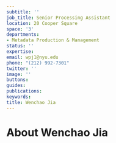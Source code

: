 ```yaml
---
subtitle: ''
job_title: Senior Processing Assistant
location: 20 Cooper Square
space: '3'
departments:
- Metadata Production & Management
status: ''
expertise: 
email: wpj1@nyu.edu
phone: "(212) 992-7301"
twitter: ''
image: ''
buttons: 
guides: 
publications: 
keywords: 
title: Wenchao Jia
---
```


# About Wenchao Jia